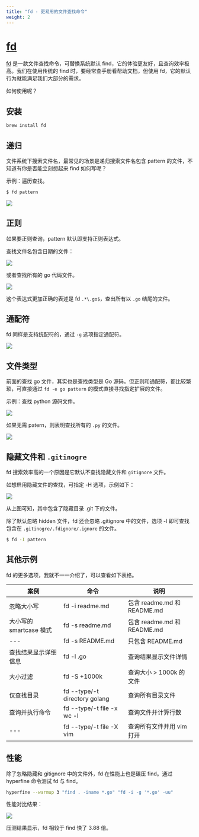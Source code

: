 ```yaml
---
title: "fd - 更易用的文件查找命令"
weight: 2
---
```


# [fd](https://github.com/sharkdp/fd)

[fd](https://github.com/sharkdp/fd) 是一款文件查找命令，可替换系统默认 find，它的体验更友好，且查询效率极高。我们在使用传统的 find 时，要经常查手册看帮助文档，但使用 fd，它的默认行为就能满足我们大部分的需求。

如何使用呢？

## 安装

```zsh
brew install fd
```

## 递归

文件系统下搜索文件名，最常见的场景是递归搜索文件名包含 pattern 的文件，不知道有你是否能立刻想起来 find 如何写呢？

示例：遍历查找。

```bash
$ fd pattern
```

![](https://cdn.jsdelivr.net/gh/poloxue/images@2023-10/2023-10-30-high-productivity-shell-commands-part2-01.gif)

## 正则

如果要正则查询，pattern 默认即支持正则表达式。

查找文件名包含日期的文件：

![](https://cdn.jsdelivr.net/gh/poloxue/images@2023-10/2023-10-30-high-productivity-shell-commands-part2-02.gif)

或者查找所有的 go 代码文件。

![](https://cdn.jsdelivr.net/gh/poloxue/images@2023-10/2023-10-30-high-productivity-shell-commands-part2-03.gif)

这个表达式更加正确的表述是 fd `.*\.go$`，查出所有以 `.go` 结尾的文件。

## 通配符

fd 同样是支持统配符的，通过 `-g` 选项指定通配符。

![](https://cdn.jsdelivr.net/gh/poloxue/images@2023-10/2023-10-30-high-productivity-shell-commands-part2-04.gif)

## 文件类型

前面的查找 go 文件，其实也是查找类型是 Go 源码。但正则和通配符，都比较繁琐，可直接通过 `fd -e go pattern` 的模式直接寻找指定扩展的文件。

示例：查找 python 源码文件。

![](https://cdn.jsdelivr.net/gh/poloxue/images@2023-10/2023-10-30-high-productivity-shell-commands-part2-05.gif)

如果无需 patern，则表明查找所有的 `.py` 的文件。

![](https://cdn.jsdelivr.net/gh/poloxue/images@2023-10/2023-10-30-high-productivity-shell-commands-part2-07.gif)

## 隐藏文件和 `.gitinogre`

fd 搜索效率高的一个原因是它默认不查找隐藏文件和 `gitignore` 文件。

如想启用隐藏文件的查找，可指定 -H 选项，示例如下：

![](https://cdn.jsdelivr.net/gh/poloxue/images@2023-10/2023-10-30-high-productivity-shell-commands-part2-06.png)

从上图可知，其中包含了隐藏目录 .git 下的文件。

除了默认忽略 hidden 文件，fd 还会忽略 .gitignore 中的文件，选项 -I 即可查找包含在 `.gitinogre/.fdignore/.ignore` 的文件。

```bash
$ fd -I pattern
```

## 其他示例

fd 的更多选项，我就不一一介绍了，可以查看如下表格。

案例                    | 命令                          | 说明
----------------------- | ----------------------------- | -------
忽略大小写              | fd -i readme.md               | 包含 readme.md 和 README.md
大小写的 smartcase 模式 | fd -s readme.md               | 包含 readme.md 和 README.md
---                     | fd -s README.md               | 只包含 README.md
查找结果显示详细信息    | fd -l .go                     | 查询结果显示文件详情
大小过滤                | fd -S +1000k                  | 查询大小 > 1000k 的文件
仅查找目录              | fd --type/-t directory golang | 查询所有目录文件
查询并执行命令          | fd --type/-t file -x wc -l    | 查询文件并计算行数
---                     | fd --type/-t file -X vim      | 查询所有文件并用 vim 打开

## 性能

除了忽略隐藏和 gitignore 中的文件外，fd 在性能上也是碾压 find。通过 hyperfine 命令测试 fd 与 find。

```zsh
hyperfine --warmup 3 "find . -iname *.go" "fd -i -g '*.go' -uu"
```

性能对比结果：

![](https://cdn.jsdelivr.net/gh/poloxue/images@2023-10/2023-10-30-high-productivity-shell-commands-part2-08.gif)

压测结果显示，fd 相较于 find 快了 3.88 倍。

